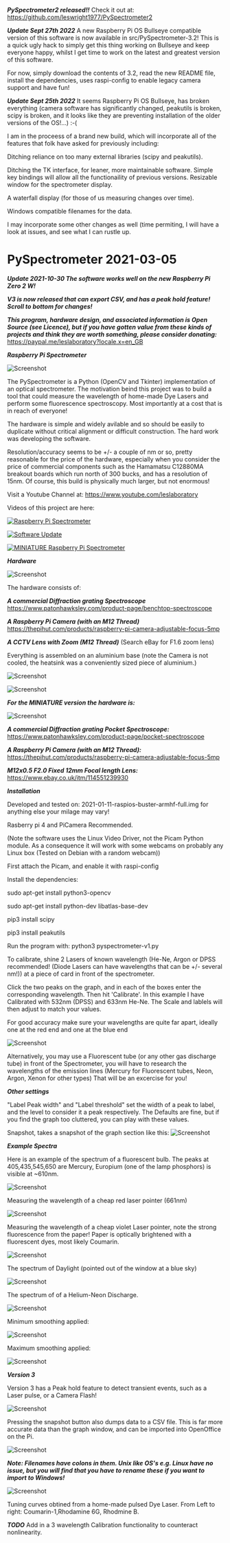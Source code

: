 
***PySpectrometer2 released!!***
Check it out at: https://github.com/leswright1977/PySpectrometer2


***Update Sept 27th 2022***
A new Raspberry Pi OS Bullseye compatible version of this software is now available in src/PySpectrometer-3.2!
This is a quick ugly hack to simply get this thing working on Bullseye and keep everyone happy, whilst I get time to work on the latest and greatest version of this software.

For now, simply download the contents of 3.2, read the new README file, install the dependencies, uses raspi-config to enable legacy camera support and have fun!




***Update Sept 25th 2022***
It seems Raspberry Pi OS Bullseye, has broken everything (camera software has significantly changed, peakutils is broken, scipy is broken, and it looks like they are preventing installation of the older versions of the OS!...) :-(

I am in the proceess of a brand new build, which will incorporate all of the features that folk have asked for previously including:

Ditching reliance on too many external libraries (scipy and peakutils).

Ditching the TK interface, for leaner, more maintainable software. Simple key bindings will allow all the functionaility of previous versions.
Resizable window for the spectrometer display.

A waterfall display (for those of us measuring changes over time).

Windows compatible filenames for the data.

I may incorporate some other changes as well (time permiting, I will have a look at issues, and see what I can rustle up.




# PySpectrometer 2021-03-05

***Update 2021-10-30 The software works well on the new Raspberry Pi Zero 2 W!***

***V3 is now released that can export CSV, and has a peak hold feature! Scroll to bottom for changes!***

***This program, hardware design, and associated information is Open Source (see Licence), but if you have gotten value from these kinds of projects and think they are worth something, please consider donating:*** https://paypal.me/leslaboratory?locale.x=en_GB

***Raspberry Pi Spectrometer***

![Screenshot](media/fluorescent.png)

The PySpectrometer is a Python (OpenCV and Tkinter) implementation of an optical spectrometer. The motivation beind this project was to build a tool that could measure the wavelength of home-made Dye Lasers and perform some fluorescence spectroscopy. Most importantly at a cost that is in reach of everyone!

The hardware is simple and widely avilable and so should be easily to duplicate without critical alignment or difficult construction. The hard work was developing the software.

Resolution/accuracy seems to be +/- a couple of nm or so, pretty reasonable for the price of the hardware, especially when you consider the price of commercial components such as the Hamamatsu C12880MA breakout boards which run north of 300 bucks, and has a resolution of 15nm. Of course, this build is physically much larger, but not enormous!


Visit a Youtube Channel at: https://www.youtube.com/leslaboratory

Videos of this project are here:


[![Raspberry Pi Spectrometer](https://img.youtube.com/vi/T_goVwwxKE4/0.jpg)](https://www.youtube.com/watch?v=T_goVwwxKE4 "Raspberry pi Spectrometer")

[![Software Update](https://img.youtube.com/vi/dm3woVQp8Xc/0.jpg)](https://www.youtube.com/watch?v=dm3woVQp8Xc "Software Update")

[![MINIATURE Raspberry Pi Spectrometer](https://img.youtube.com/vi/Tw3HJEhE2dI/0.jpg)](https://www.youtube.com/watch?v=Tw3HJEhE2dI "MINIATURE Raspberry pi Spectrometer")

***Hardware***

![Screenshot](media/scope.png)

The hardware consists of: 

***A commercial Diffraction grating Spectroscope***
https://www.patonhawksley.com/product-page/benchtop-spectroscope

***A Raspberry Pi Camera (with an M12 Thread)***
https://thepihut.com/products/raspberry-pi-camera-adjustable-focus-5mp

***A CCTV Lens with Zoom (M12 Thread)*** 
(Search eBay for F1.6 zoom lens)

Everything is assembled on an aluminium base (note the Camera is not cooled, the heatsink was a conveniently sized piece of aluminium.)

![Screenshot](media/parts.png)

![Screenshot](media/pi.png)


***For the MINIATURE version the hardware is:***


![Screenshot](media/minispect.png)

***A commercial Diffraction grating Pocket Spectroscope:*** https://www.patonhawksley.com/product-page/pocket-spectroscope

***A Raspberry Pi Camera (with an M12 Thread):*** https://thepihut.com/products/raspberry-pi-camera-adjustable-focus-5mp

***M12x0.5 F2.0 Fixed 12mm Focal length Lens:*** https://www.ebay.co.uk/itm/114551239930

***Installation***

Developed and tested on: 2021-01-11-raspios-buster-armhf-full.img for anything else your milage may vary!

Rasberry pi 4 and PiCamera Recommended. 

(Note the software uses the Linux Video Driver, not the Picam Python module. As a consequence it will work with some webcams on probably any Linux box (Tested on Debian with a random webcam)) 

First attach the Picam, and enable it with raspi-config

Install the dependencies:

sudo apt-get install python3-opencv

sudo apt-get install python-dev libatlas-base-dev

pip3 install scipy

pip3 install peakutils


Run the program with: python3 pyspectrometer-v1.py


To calibrate, shine 2 Lasers of known wavelength (He-Ne, Argon or DPSS recommended! (Diode Lasers can have wavelengths that can be +/- several nm!)) at a piece of card in front of the spectrometer.

Click the two peaks on the graph, and in each of the boxes enter the corresponding wavelength. Then hit 'Calibrate'. In this example I have Calibrated with 532nm (DPSS) and 633nm He-Ne. The Scale and lablels will then adjust to match your values.

For good accuracy make sure your wavelengths are quite far apart, ideally one at the red end and one at the blue end

![Screenshot](media/calib.png)

Alternatively, you may use a Fluorescent tube (or any other gas discharge tube) in front of the Spectrometer, you will have to research the wavelengths of the emission lines (Mercury for Fluorescent tubes, Neon, Argon, Xenon for other types) That will be an excercise for you!


***Other settings***

"Label Peak width" and "Label threshold" set the width of a peak to label, and the level to consider it a peak respectively. The Defaults are fine, but if you find the graph too cluttered, you can play with these values.

Snapshot, takes a snapshot of the graph section like this:
![Screenshot](media/spectrum-09-04-2021-15:19:27.jpg)


***Example Spectra***

Here is an example of the spectrum of a fluorescent bulb. The peaks at 405,435,545,650 are Mercury, Europium (one of the lamp phosphors) is visible at ~610nm.

![Screenshot](media/fluorescent.png)

Measuring the wavelength of a cheap red laser pointer (661nm)

![Screenshot](media/pointer.png)

Measuring the wavelength of a cheap violet Laser pointer, note the strong fluorescence from the paper! Paper is optically brightened with a fluorescent dyes, most likely Coumarin.

![Screenshot](media/uv.png)

The spectrum of Daylight (pointed out of the window at a blue sky)

![Screenshot](media/daylight.png)


The spectrum of of a Helium-Neon Discharge.

![Screenshot](media/henespectrum.png)


Minimum smoothing applied:

![Screenshot](media/maxres.png)

Maximum smoothing applied:

![Screenshot](media/maxsmooth.png)

***Version 3***

Version 3 has a Peak hold feature to detect transient events, such as a Laser pulse, or a Camera Flash!

![Screenshot](media/v3.png)

Pressing the snapshot button also dumps data to a CSV file. This is far more accurate data than the graph window, and can be imported into OpenOffice on the Pi.

![Screenshot](media/csv.png)

***Note: Filenames have colons in them. Unix like OS's e.g. Linux have no issue, but you will find that you have to rename these if you want to import to Windows!***

![Screenshot](media/tuning-curves.png)

Tuning curves obtined from a home-made pulsed Dye Laser.
From Left to right: Coumarin-1,Rhodamine 6G, Rhodmine B.

***TODO***
Add in a 3 wavelength Calibration functionality to counteract nonlinearity.




